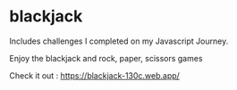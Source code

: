 # blackjack
Includes challenges I completed on my Javascript Journey. 

Enjoy the blackjack and rock, paper, scissors games


Check it out : https://blackjack-130c.web.app/
